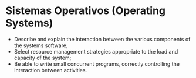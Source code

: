 # Sistemas Operativos (Operating Systems)

* Describe and explain the interaction between the various components of the systems software; 
* Select resource management strategies appropriate to the load and capacity of the system; 
* Be able to write small concurrent programs, correctly controlling the interaction between activities.